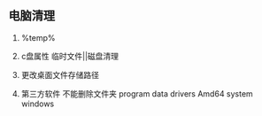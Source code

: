 ## 电脑清理
1. %temp%

2. c盘属性 临时文件||磁盘清理

3. 更改桌面文件存储路径

4. 第三方软件
不能删除文件夹
program data 
drivers 
Amd64
system
windows